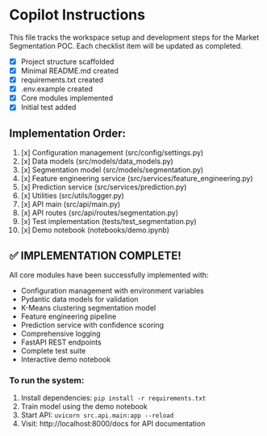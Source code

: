 # Copilot Instructions

This file tracks the workspace setup and development steps for the Market Segmentation POC. Each checklist item will be updated as completed.

- [x] Project structure scaffolded
- [x] Minimal README.md created
- [x] requirements.txt created
- [x] .env.example created
- [x] Core modules implemented
- [x] Initial test added

## Implementation Order:
1. [x] Configuration management (src/config/settings.py)
2. [x] Data models (src/models/data_models.py)
3. [x] Segmentation model (src/models/segmentation.py)
4. [x] Feature engineering service (src/services/feature_engineering.py)
5. [x] Prediction service (src/services/prediction.py)
6. [x] Utilities (src/utils/logger.py)
7. [x] API main (src/api/main.py)
8. [x] API routes (src/api/routes/segmentation.py)
9. [x] Test implementation (tests/test_segmentation.py)
10. [x] Demo notebook (notebooks/demo.ipynb)

## ✅ IMPLEMENTATION COMPLETE!

All core modules have been successfully implemented with:
- Configuration management with environment variables
- Pydantic data models for validation
- K-Means clustering segmentation model
- Feature engineering pipeline
- Prediction service with confidence scoring
- Comprehensive logging
- FastAPI REST endpoints
- Complete test suite
- Interactive demo notebook

### To run the system:
1. Install dependencies: `pip install -r requirements.txt`
2. Train model using the demo notebook
3. Start API: `uvicorn src.api.main:app --reload`
4. Visit: http://localhost:8000/docs for API documentation
